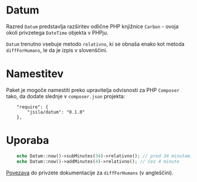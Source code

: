 Datum
=====

Razred `Datum` predstavlja razširitev odlične PHP knjižnice `Carbon` - ovoja okoli privzetega `DateTime` objekta v PHPju.

`Datum` trenutno vsebuje metodo `relativno`, ki se obnaša enako kot metoda `diffForHumans`, le da je izpis v slovenščini.

Namestitev
==========

Paket je mogoče namestiti preko upravitelja odvisnosti za PHP `Composer` tako, da dodate slednje v `composer.json` projekta:

```
    "require": {
        "jsila/datum": "0.1.0"
    },
```

Uporaba
=======

```php
    echo Datum::now()->subMinutes(34)->relativno(); // pred 34 minutami
    echo Datum::now()->addMinutes(4)->relativno(); // čez 4 minute
```

[Povezava](https://github.com/briannesbitt/Carbon#difference-for-humans) do privzete dokumentacije za `diffForHumans` (v angleščini).